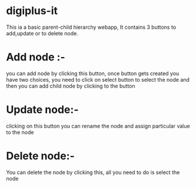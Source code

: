 # digiplus-it

This ia a basic parent-child hierarchy webapp,
It contains 3 buttons to add,update or to delete node.
# Add node :- 
you can add node by clicking this button, once button gets created you have two choices, you need to click on select button to select the node and then you can add child node by clicking to the button

# Update node:- 
clicking on this button you can rename the node and assign particular value to the node

# Delete node:-
You can delete the node by clicking this, all you need to do is select the node
